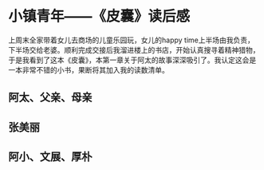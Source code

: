 # 小镇青年——《皮囊》读后感

上周末全家带着女儿去商场的儿童乐园玩，女儿的happy time上半场由我负责，下半场交给老婆。顺利完成交接后我溜进楼上的书店，开始认真搜寻着精神猎物，于是我看到了这本《皮囊》，本第一章关于阿太的故事深深吸引了。我认定这会是一本非常不错的小书，果断将其加入我的读数清单。

## 阿太、父亲、母亲

## 张美丽

## 阿小、文展、厚朴